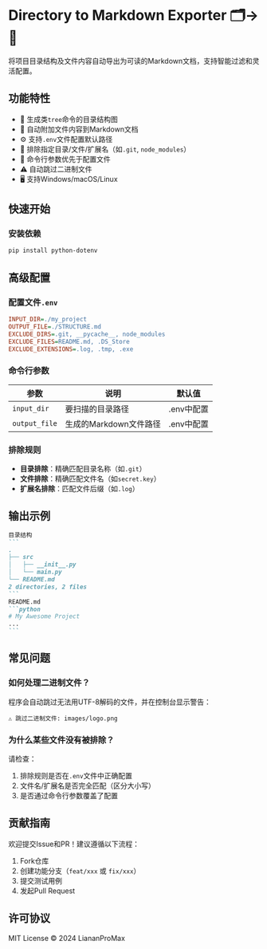 # Directory to Markdown Exporter 🗂️→📄

将项目目录结构及文件内容自动导出为可读的Markdown文档，支持智能过滤和灵活配置。

## 功能特性
- 🌳 生成类`tree`命令的目录结构图
- 📝 自动附加文件内容到Markdown文档
- ⚙️ 支持`.env`文件配置默认路径
- 🚫 排除指定目录/文件/扩展名（如`.git`, `node_modules`）
- 🔀 命令行参数优先于配置文件
- ⚠️ 自动跳过二进制文件
- 🖥️ 支持Windows/macOS/Linux
## 快速开始
### 安装依赖
```bash
pip install python-dotenv
```


## 高级配置
### 配置文件`.env`
```ini
INPUT_DIR=./my_project
OUTPUT_FILE=./STRUCTURE.md
EXCLUDE_DIRS=.git, __pycache__, node_modules
EXCLUDE_FILES=README.md, .DS_Store
EXCLUDE_EXTENSIONS=.log, .tmp, .exe
```
### 命令行参数
| 参数        | 说明                          | 默认值       |
|-------------|-------------------------------|-------------|
| `input_dir` | 要扫描的目录路径              | .env中配置  |
| `output_file` | 生成的Markdown文件路径       | .env中配置  |
### 排除规则
- **目录排除**：精确匹配目录名称（如`.git`）
- **文件排除**：精确匹配文件名（如`secret.key`）
- **扩展名排除**：匹配文件后缀（如`.log`）
## 输出示例
````markdown
目录结构
```
.
├── src
│   ├── __init__.py
│   └── main.py
└── README.md
2 directories, 2 files
```
README.md
```python
# My Awesome Project
...
```
````
## 常见问题
### 如何处理二进制文件？
程序会自动跳过无法用UTF-8解码的文件，并在控制台显示警告：
```
⚠️ 跳过二进制文件: images/logo.png
```
### 为什么某些文件没有被排除？
请检查：
1. 排除规则是否在`.env`文件中正确配置
2. 文件名/扩展名是否完全匹配（区分大小写）
3. 是否通过命令行参数覆盖了配置
## 贡献指南
欢迎提交Issue和PR！建议遵循以下流程：
1. Fork仓库
2. 创建功能分支（`feat/xxx` 或 `fix/xxx`）
3. 提交测试用例
4. 发起Pull Request
## 许可协议
MIT License © 2024 LiananProMax
